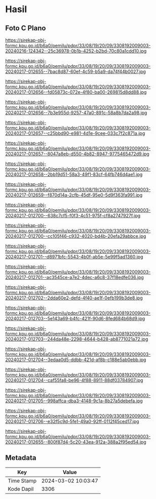 # Hasil

## Foto C Plano

https://sirekap-obj-formc.kpu.go.id/b6a0/pemilu/pdpr/33/08/19/20/09/3308192009003-20240216-124342--25c36978-0b1b-4252-b2bd-70c80a1cdd10.jpg

https://sirekap-obj-formc.kpu.go.id/b6a0/pemilu/pdpr/33/08/19/20/09/3308192009003-20240217-012655--7bac8d87-60ef-4c59-b5a9-da74f44b0027.jpg

https://sirekap-obj-formc.kpu.go.id/b6a0/pemilu/pdpr/33/08/19/20/09/3308192009003-20240217-012656--fd05873c-072e-4f80-ba00-269815d8dd88.jpg

https://sirekap-obj-formc.kpu.go.id/b6a0/pemilu/pdpr/33/08/19/20/09/3308192009003-20240217-012656--7b3e955d-9257-47a0-891c-58a8b7da2a98.jpg

https://sirekap-obj-formc.kpu.go.id/b6a0/pemilu/pdpr/33/08/19/20/09/3308192009003-20240217-012657--c25bbd90-e981-4d1e-9cee-033c7f2c871a.jpg

https://sirekap-obj-formc.kpu.go.id/b6a0/pemilu/pdpr/33/08/19/20/09/3308192009003-20240217-012657--8047a8eb-d550-4b82-8947-9775465472d9.jpg

https://sirekap-obj-formc.kpu.go.id/b6a0/pemilu/pdpr/33/08/19/20/09/3308192009003-20240217-012658--2bb19d51-58a3-49f1-83cf-64fb746d4ae1.jpg

https://sirekap-obj-formc.kpu.go.id/b6a0/pemilu/pdpr/33/08/19/20/09/3308192009003-20240217-012659--f870d14a-2cfb-45df-95e0-5d9f363fa991.jpg

https://sirekap-obj-formc.kpu.go.id/b6a0/pemilu/pdpr/33/08/19/20/09/3308192009003-20240217-012700--638c7cf5-f0f3-4c51-975f-cf8a2747927f.jpg

https://sirekap-obj-formc.kpu.go.id/b6a0/pemilu/pdpr/33/08/19/20/09/3308192009003-20240217-012700--cc105f46-c932-4020-bd4b-20efa29abbce.jpg

https://sirekap-obj-formc.kpu.go.id/b6a0/pemilu/pdpr/33/08/19/20/09/3308192009003-20240217-012701--d8971bfc-5543-4b0f-ab5e-5e99f5ad1360.jpg

https://sirekap-obj-formc.kpu.go.id/b6a0/pemilu/pdpr/33/08/19/20/09/3308192009003-20240217-012701--ac3545ce-a7e2-4dec-a6c8-37f18edfe036.jpg

https://sirekap-obj-formc.kpu.go.id/b6a0/pemilu/pdpr/33/08/19/20/09/3308192009003-20240217-012702--2dda60e2-defd-4f40-ae1f-0efb199b3de8.jpg

https://sirekap-obj-formc.kpu.go.id/b6a0/pemilu/pdpr/33/08/19/20/09/3308192009003-20240217-012703--5e143a69-b4fc-421f-90d6-8fed684b68d9.jpg

https://sirekap-obj-formc.kpu.go.id/b6a0/pemilu/pdpr/33/08/19/20/09/3308192009003-20240217-012703--244da48e-2298-4644-b428-ab8771021a72.jpg

https://sirekap-obj-formc.kpu.go.id/b6a0/pemilu/pdpr/33/08/19/20/09/3308192009003-20240217-012704--3edaa0d5-ddbb-421d-af8b-c188e5ab0ebb.jpg

https://sirekap-obj-formc.kpu.go.id/b6a0/pemilu/pdpr/33/08/19/20/09/3308192009003-20240217-012704--caf55fa8-be96-4f88-8911-88df03784907.jpg

https://sirekap-obj-formc.kpu.go.id/b6a0/pemilu/pdpr/33/08/19/20/09/3308192009003-20240217-012705--998affca-dba3-4148-9c1a-8b27a5debefa.jpg

https://sirekap-obj-formc.kpu.go.id/b6a0/pemilu/pdpr/33/08/19/20/09/3308192009003-20240217-012706--e32f5c9d-5fe1-49a0-92ff-0112f45ced17.jpg

https://sirekap-obj-formc.kpu.go.id/b6a0/pemilu/pdpr/33/08/19/20/09/3308192009003-20240217-012655--800f87d4-5c20-43ea-912a-388a2f95ed54.jpg


## Metadata

| Key        | Value               |
| ---------- | ------------------- |
| Time Stamp | 2024-03-02 10:03:47 |
| Kode Dapil | 3306                |



